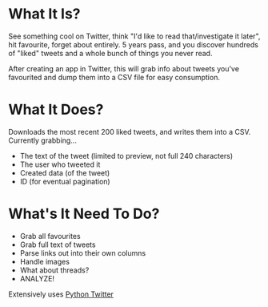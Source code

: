 # What It Is?
See something cool on Twitter, think "I'd like to read that/investigate it later", hit favourite, forget about entirely. 5 years pass, and you discover hundreds of "liked" tweets and a whole bunch of things you never read.

After creating an app in Twitter, this will grab info about tweets you've favourited and dump them into a CSV file for easy consumption.
# What It Does?
Downloads the most recent 200 liked tweets, and writes them into a CSV. Currently grabbing...
- The text of the tweet (limited to preview, not full 240 characters)
- The user who tweeted it
- Created data (of the tweet)
- ID (for eventual pagination)
# What's It Need To Do?
- Grab all favourites
- Grab full text of tweets
- Parse links out into their own columns
- Handle images
- What about threads?
- ANALYZE!

Extensively uses [Python Twitter](https://github.com/bear/python-twitter)
